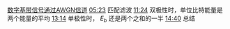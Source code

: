 [数字基带信号通过AWGN信道](file://C:/Users/cheda/Videos/14830409/51/14830409_51_0.mp4)
[05:23](file:///C:/Users/cheda/Videos/14830409/51/14830409_51_0.mp4#t=323.250199)
匹配滤波
[11:24](file:///C:/Users/cheda/Videos/14830409/51/14830409_51_0.mp4#t=684.44837)
双极性时，单位比特能量是两个能量的平均
[13:14](file:///C:/Users/cheda/Videos/14830409/51/14830409_51_0.mp4#t=794.416474)
单极性时， $E_b$ 还是两个之和的一半
[14:40](file:///C:/Users/cheda/Videos/14830409/51/14830409_51_0.mp4#t=880.562333)
总结